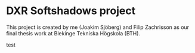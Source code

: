 # DXR Softshadows project
This project is created by me (Joakim Sjöberg) and Filip Zachrisson as our final thesis work at Blekinge Tekniska Högskola (BTH). 

test